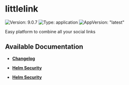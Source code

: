 # littlelink

![Version: 9.0.7](https://img.shields.io/badge/Version-9.0.7-informational?style=flat-square) ![Type: application](https://img.shields.io/badge/Type-application-informational?style=flat-square) ![AppVersion: "latest"](https://img.shields.io/badge/AppVersion-"latest"-informational?style=flat-square)

Easy platform to combine all your social links

## Available Documentation

- [**Changelog**](CHANGELOG)

- [**Helm Security**](container-security)

- [**Helm Security**](helm-security)

